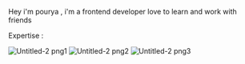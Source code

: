 Hey i'm pourya , i'm a frontend developer love to learn and work with friends 

Expertise : 

![Untitled-2 png1](https://github.com/user-attachments/assets/674383f9-6c2d-4b53-af10-aaea2864e653) ![Untitled-2 png2](https://github.com/user-attachments/assets/646a5bbf-3c77-4592-b127-fa1b7949933c)   ![Untitled-2 png3](https://github.com/user-attachments/assets/c8fc42f8-255f-4cc7-93e6-60c41c768b37)



